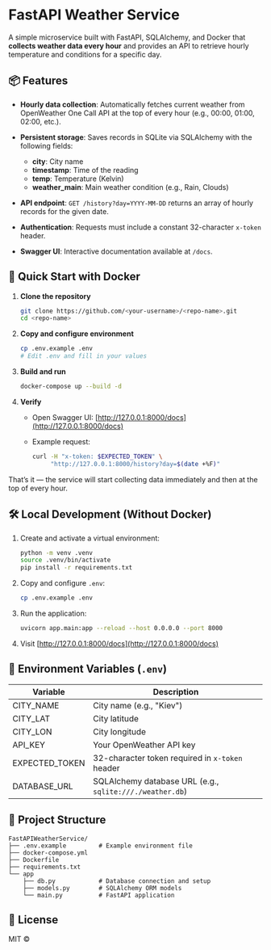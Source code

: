 # FastAPI Weather Service

A simple microservice built with FastAPI, SQLAlchemy, and Docker that **collects weather data every hour** and provides an API to retrieve hourly temperature and conditions for a specific day.

## 📦 Features

* **Hourly data collection**: Automatically fetches current weather from OpenWeather One Call API at the top of every hour (e.g., 00:00, 01:00, 02:00, etc.).
* **Persistent storage**: Saves records in SQLite via SQLAlchemy with the following fields:

  * **city**: City name
  * **timestamp**: Time of the reading
  * **temp**: Temperature (Kelvin)
  * **weather\_main**: Main weather condition (e.g., Rain, Clouds)
* **API endpoint**: `GET /history?day=YYYY-MM-DD` returns an array of hourly records for the given date.
* **Authentication**: Requests must include a constant 32-character `x-token` header.
* **Swagger UI**: Interactive documentation available at `/docs`.

## 🚀 Quick Start with Docker

1. **Clone the repository**

   ```bash
   git clone https://github.com/<your-username>/<repo-name>.git
   cd <repo-name>
   ```

2. **Copy and configure environment**

   ```bash
   cp .env.example .env
   # Edit .env and fill in your values
   ```

3. **Build and run**

   ```bash
   docker-compose up --build -d
   ```

4. **Verify**

   * Open Swagger UI: [http://127.0.0.1:8000/docs](http://127.0.0.1:8000/docs)
   * Example request:

     ```bash
     curl -H "x-token: $EXPECTED_TOKEN" \
          "http://127.0.0.1:8000/history?day=$(date +%F)"
     ```

That’s it — the service will start collecting data immediately and then at the top of every hour.

## 🛠 Local Development (Without Docker)

1. Create and activate a virtual environment:

   ```bash
   python -m venv .venv
   source .venv/bin/activate
   pip install -r requirements.txt
   ```

2. Copy and configure `.env`:

   ```bash
   cp .env.example .env
   ```

3. Run the application:

   ```bash
   uvicorn app.main:app --reload --host 0.0.0.0 --port 8000
   ```

4. Visit [http://127.0.0.1:8000/docs](http://127.0.0.1:8000/docs)

## 🔧 Environment Variables (`.env`)

| Variable        | Description                                              |
| --------------- | -------------------------------------------------------- |
| CITY\_NAME      | City name (e.g., "Kiev")                                 |
| CITY\_LAT       | City latitude                                            |
| CITY\_LON       | City longitude                                           |
| API\_KEY        | Your OpenWeather API key                                 |
| EXPECTED\_TOKEN | 32-character token required in `x-token` header          |
| DATABASE\_URL   | SQLAlchemy database URL (e.g., `sqlite:///./weather.db`) |

## 📂 Project Structure

```
FastAPIWeatherService/
├── .env.example         # Example environment file
├── docker-compose.yml
├── Dockerfile
├── requirements.txt
└── app
    ├── db.py            # Database connection and setup
    ├── models.py        # SQLAlchemy ORM models
    └── main.py          # FastAPI application
```

## 📄 License

MIT © <Vladislav Drozd>
